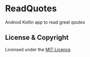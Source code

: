 # ReadQuotes
Android Kotlin app to read great qoutes

## License & Copyright
Licensed under the [MIT Licence](ReadQuotes/LICENSE)

